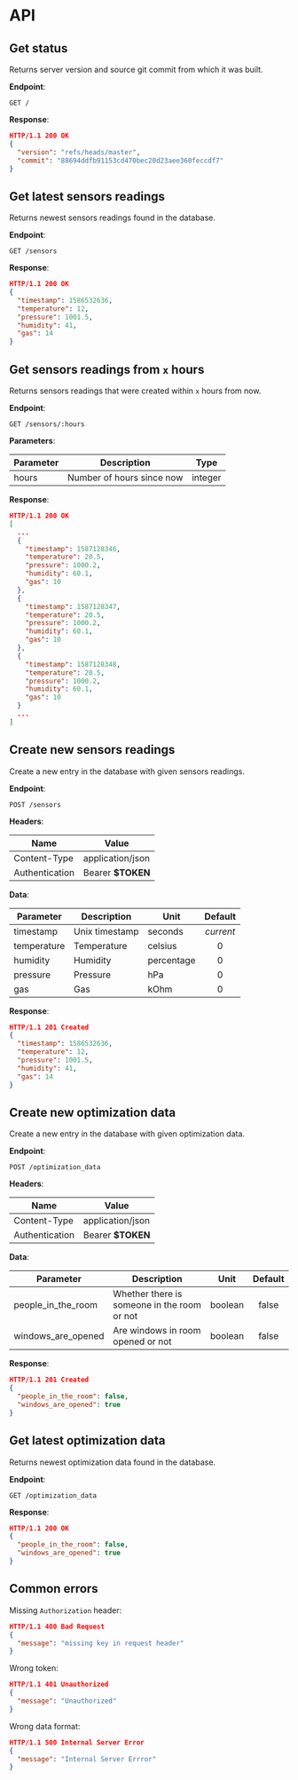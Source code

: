 # API

## Get status

Returns server version and source git commit from which it was built.

**Endpoint**:

```http
GET /
```

**Response**:

```json
HTTP/1.1 200 OK
{
  "version": "refs/heads/master",
  "commit": "88694ddfb91153cd470bec20d23aee360feccdf7"
}
```

## Get latest sensors readings

Returns newest sensors readings found in the database.

**Endpoint**:

```http
GET /sensors
```

**Response**:

```json
HTTP/1.1 200 OK
{
  "timestamp": 1586532636,
  "temperature": 12,
  "pressure": 1001.5,
  "humidity": 41,
  "gas": 14
}
```

## Get sensors readings from `x` hours

Returns sensors readings that were created within `x` hours from now.

**Endpoint**:

```http
GET /sensors/:hours
```

**Parameters**:

| Parameter   | Description               | Type    |
|-------------|---------------------------|:-------:|
| hours       | Number of hours since now | integer |

**Response**:

```json
HTTP/1.1 200 OK
[
  ...
  {
    "timestamp": 1587128346,
    "temperature": 20.5,
    "pressure": 1000.2,
    "humidity": 60.1,
    "gas": 10
  },
  {
    "timestamp": 1587128347,
    "temperature": 20.5,
    "pressure": 1000.2,
    "humidity": 60.1,
    "gas": 10
  },
  {
    "timestamp": 1587128348,
    "temperature": 20.5,
    "pressure": 1000.2,
    "humidity": 60.1,
    "gas": 10
  }
  ...
]
```

## Create new sensors readings

Create a new entry in the database with given sensors readings.

**Endpoint**:

```http
POST /sensors
```

**Headers**:

| Name           | Value             |
|----------------|-------------------|
| Content-Type   | application/json  |
| Authentication | Bearer **$TOKEN** |

**Data**:

| Parameter   | Description    | Unit       | Default |
|-------------|----------------|------------|:-------:|
| timestamp   | Unix timestamp | seconds    |*current*|
| temperature | Temperature    | celsius    |    0    |
| humidity    | Humidity       | percentage |    0    |
| pressure    | Pressure       | hPa        |    0    |
| gas         | Gas            | kOhm       |    0    |

**Response**:

```json
HTTP/1.1 201 Created
{
  "timestamp": 1586532636,
  "temperature": 12,
  "pressure": 1001.5,
  "humidity": 41,
  "gas": 14
}

```

## Create new optimization data

Create a new entry in the database with given optimization data.

**Endpoint**:

```http
POST /optimization_data
```

**Headers**:

| Name           | Value             |
|----------------|-------------------|
| Content-Type   | application/json  |
| Authentication | Bearer **$TOKEN** |

**Data**:

| Parameter   | Description    | Unit       | Default |
|-------------|----------------|------------|:-------:|
| people_in_the_room    | Whether there is someone in the room or not       | boolean    |  false  |
| windows_are_opened         | Are windows in room opened or not            | boolean    |  false  |

**Response**:

```json
HTTP/1.1 201 Created
{
  "people_in_the_room": false,
  "windows_are_opened": true
}
```

## Get latest optimization data

Returns newest optimization data found in the database.

**Endpoint**:

```http
GET /optimization_data
```

**Response**:

```json
HTTP/1.1 200 OK
{
  "people_in_the_room": false,
  "windows_are_opened": true
}
```

## Common errors

Missing `Authorization` header:

```json
HTTP/1.1 400 Bad Request
{
  "message": "missing key in request header"
}
```

Wrong token:

```json
HTTP/1.1 401 Unauthorized
{
  "message": "Unauthorized"
}
```


Wrong data format:

```json
HTTP/1.1 500 Internal Server Error
{
  "message": "Internal Server Errror"
}
```
